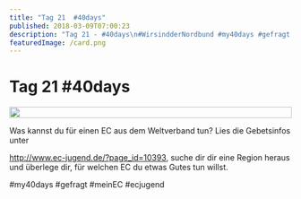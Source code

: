 ```yaml
---
title: "Tag 21  #40days"
published: 2018-03-09T07:00:23
description: "Tag 21 - #40days\n#WirsindderNordbund #my40days #gefragt #meinEC #ecjugend"
featuredImage: /card.png
---
```


# Tag 21  #40days

<div style="display: grid; grid-template-columns: repeat(1, 1fr); grid-gap: 5px;">
<img src="/old/40DAYS_03-09_WITH-tag-21.jpg" alt width="100%">
</div>

Was kannst du für einen EC aus dem Weltverband tun? Lies die Gebetsinfos unter

http://www.ec-jugend.de/?page_id=10393, suche dir dir eine Region heraus und überlege dir, für welchen EC du etwas Gutes tun willst.

#my40days #gefragt #meinEC #ecjugend